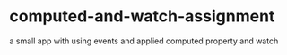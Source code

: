 # computed-and-watch-assignment
a small app with using events and applied computed property and watch
